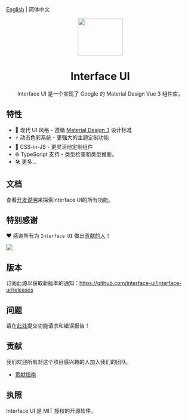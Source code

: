 [English](./README.md) | 简体中文

<p align="center">
<img  width="120px" height="100px"  src="./docs/public/logo.svg" >
</p>
<h1 align="center">Interface UI</h1>
<p align="center"> Interface UI 是一个实现了 Google 的 Material Design Vue 3 组件库，</p>
</p>

## 特性

- 🧜 现代 UI 风格 - 遵循 [Material Design 3](https://m3.material.io/) 设计标准
- ⚡️  动态色彩系统 - 更强大的主题定制功能
- 🎡 CSS-in-JS - 更灵活地定制组件
- 🌐 TypeScript 支持 - 类型检查和类型推断。
- 🛠 更多...

## 文档

查看[开发说明](https://interface-ui.github.io/interface-ui/)来探索Interface UI的所有功能。

## 特别感谢

❤️ 感谢所有为 `Interface UI` 做出[贡献的人](https://github.com/interface-ui/interface-ui/graphs/contributors)！

<a href="https://github.com/interface-ui/interface-ui/graphs/contributors">
   <img src="https://contrib.rocks/image?repo=interface-ui/interface-ui" />
</a>

## 版本

<!-- [![发布版本](https://img.shields.io/npm/v/interface-ui.svg?label=InterfaceUI&color=blue)](https://www.npmjs.com/package /界面-ui) -->

订阅此源以获取新版本的通知：https://github.com/interface-ui/interface-ui/releases

## 问题

请在[此处](https://github.com/interface-ui/interface-ui/issues)提交功能请求和错误报告！

## 贡献

我们欢迎所有对这个项目感兴趣的人加入我们的团队。

- [贡献指南](./CONTRIBUTING.md)

## 执照
Interface UI 是 MIT 授权的开源软件。
